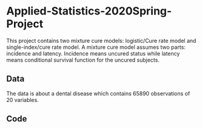 # Applied-Statistics-2020Spring-Project
This project contains two mixture cure models: logistic/Cure rate model and single-index/cure rate model. A mixture cure model assumes two parts: incidence and latency. Incidence means uncured status while latency means conditional survival function for the uncured subjects.

## Data
The data is about a dental disease which contains 65890 observations of 20 variables.

## Code
